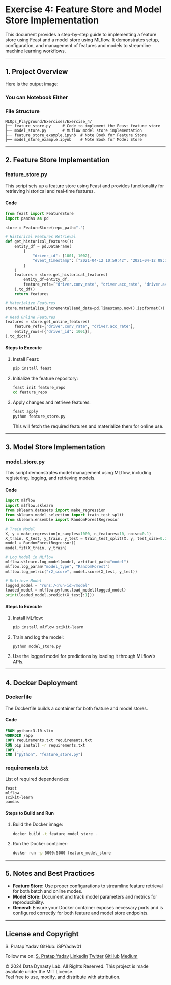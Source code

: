 # Exercise 4: Feature Store and Model Store Implementation

This document provides a step-by-step guide to implementing a feature store using Feast and a model store using MLflow. It demonstrates setup, configuration, and management of features and models to streamline machine learning workflows.

---

## **1. Project Overview**

Here is the output image:
<!--  -->

### You can Notebook Either

### **File Structure**
```plaintext
MLOps_Playground/Exercises/Exercise_4/
├── feature_store.py     # Code to implement the Feast feature store
├── model_store.py       # MLflow model store implementation
├── feature_store_example.ipynb  # Note Book for Feature Store
├── model_store_example.ipynb    # Note Book for Model Store
```

---

## **2. Feature Store Implementation**

### **feature_store.py**
This script sets up a feature store using Feast and provides functionality for retrieving historical and real-time features.

#### **Code**
```python
from feast import FeatureStore
import pandas as pd

store = FeatureStore(repo_path=".")

# Historical Features Retrieval
def get_historical_features():
    entity_df = pd.DataFrame(
        {
            "driver_id": [1001, 1002],
            "event_timestamp": ["2021-04-12 10:59:42", "2021-04-12 08:12:10"],
        }
    )
    features = store.get_historical_features(
        entity_df=entity_df,
        feature_refs=["driver.conv_rate", "driver.acc_rate", "driver.avg_daily_trips"],
    ).to_df()
    return features

# Materialize Features
store.materialize_incremental(end_date=pd.Timestamp.now().isoformat())

# Read Online Features
features = store.get_online_features(
    feature_refs=["driver.conv_rate", "driver.acc_rate"],
    entity_rows=[{"driver_id": 1001}],
).to_dict()
```

#### **Steps to Execute**
1. Install Feast:
   ```bash
   pip install feast
   ```
2. Initialize the feature repository:
   ```bash
   feast init feature_repo
   cd feature_repo
   ```
3. Apply changes and retrieve features:
   ```bash
   feast apply
   python feature_store.py
   ```

   This will fetch the required features and materialize them for online use.

---

## **3. Model Store Implementation**

### **model_store.py**
This script demonstrates model management using MLflow, including registering, logging, and retrieving models.

#### **Code**
```python
import mlflow
import mlflow.sklearn
from sklearn.datasets import make_regression
from sklearn.model_selection import train_test_split
from sklearn.ensemble import RandomForestRegressor

# Train Model
X, y = make_regression(n_samples=1000, n_features=10, noise=0.1)
X_train, X_test, y_train, y_test = train_test_split(X, y, test_size=0.2, random_state=42)
model = RandomForestRegressor()
model.fit(X_train, y_train)

# Log Model in MLflow
mlflow.sklearn.log_model(model, artifact_path="model")
mlflow.log_param("model_type", "RandomForest")
mlflow.log_metric("r2_score", model.score(X_test, y_test))

# Retrieve Model
logged_model = "runs:/<run-id>/model"
loaded_model = mlflow.pyfunc.load_model(logged_model)
print(loaded_model.predict(X_test[:1]))
```

#### **Steps to Execute**
1. Install MLflow:
   ```bash
   pip install mlflow scikit-learn
   ```
2. Train and log the model:
   ```bash
   python model_store.py
   ```
3. Use the logged model for predictions by loading it through MLflow’s APIs.

---

## **4. Docker Deployment**

### **Dockerfile**
The Dockerfile builds a container for both feature and model stores.

#### **Code**
```dockerfile
FROM python:3.10-slim
WORKDIR /app
COPY requirements.txt requirements.txt
RUN pip install -r requirements.txt
COPY . .
CMD ["python", "feature_store.py"]
```

### **requirements.txt**
List of required dependencies:
```
feast
mlflow
scikit-learn
pandas
```

#### **Steps to Build and Run**
1. Build the Docker image:
   ```bash
   docker build -t feature_model_store .
   ```
2. Run the Docker container:
   ```bash
   docker run -p 5000:5000 feature_model_store
   ```

---

## **5. Notes and Best Practices**
- **Feature Store:** Use proper configurations to streamline feature retrieval for both batch and online modes.
- **Model Store:** Document and track model parameters and metrics for reproducibility.
- **General:** Ensure your Docker container exposes necessary ports and is configured correctly for both feature and model store endpoints.

---

## **License and Copyright**
S. Pratap Yadav
GitHub: iSPYadav01

Follow me on:
[S. Pratap Yadav](https://ispyadav01.github.io/Portfolio/)
[LinkedIn](https://www.linkedin.com/in/iSPYadav01)
[Twitter](https://twitter.com/iSPYadav01)
[GitHub](https://github.com/iSPYadav01)
[Medium](https://medium.com/@ispyadav01)

© 2024 Data Dynasty Lab. All Rights Reserved.
This project is made available under the MIT License.  
Feel free to use, modify, and distribute with attribution.
